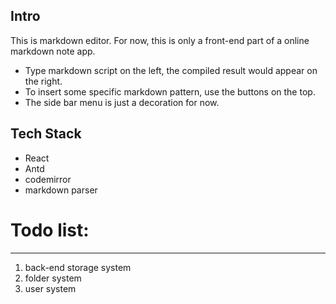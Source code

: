 
## Intro
This is markdown editor. For now, this is only a front-end part of a online markdown note app.
- Type markdown script on the left, the compiled result would appear on the right.
- To insert some specific markdown pattern, use the buttons on the top.
- The side bar menu is just a decoration for now.

## Tech Stack
- React
- Antd
- codemirror
- markdown parser




# Todo list:
---
1. back-end storage system
2. folder system
3. user system
